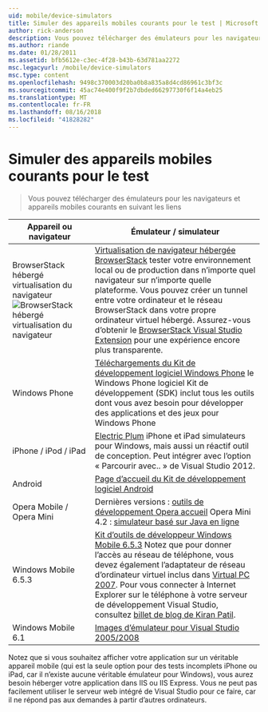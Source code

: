 ```yaml
---
uid: mobile/device-simulators
title: Simuler des appareils mobiles courants pour le test | Microsoft Docs
author: rick-anderson
description: Vous pouvez télécharger des émulateurs pour les navigateurs et appareils mobiles courants en suivant les liens
ms.author: riande
ms.date: 01/28/2011
ms.assetid: bfb5612e-c3ec-4f28-b43b-63d781aa2272
msc.legacyurl: /mobile/device-simulators
msc.type: content
ms.openlocfilehash: 9498c370003d20ba0b8a835a8d4cd86961c3bf3c
ms.sourcegitcommit: 45ac74e400f9f2b7dbded66297730f6f14a4eb25
ms.translationtype: MT
ms.contentlocale: fr-FR
ms.lasthandoff: 08/16/2018
ms.locfileid: "41828282"
---
```

<a name="simulate-popular-mobile-devices-for-testing"></a>Simuler des appareils mobiles courants pour le test
====================
> Vous pouvez télécharger des émulateurs pour les navigateurs et appareils mobiles courants en suivant les liens


| Appareil ou navigateur | Émulateur / simulateur |
| --- | --- |
| BrowserStack hébergé virtualisation du navigateur ![BrowserStack hébergé virtualisation du navigateur](device-simulators/_static/image1.png) | [Virtualisation de navigateur hébergée BrowserStack](http://browserstack.com) tester votre environnement local ou de production dans n’importe quel navigateur sur n’importe quelle plateforme. Vous pouvez créer un tunnel entre votre ordinateur et le réseau BrowserStack dans votre propre ordinateur virtuel hébergé. Assurez-vous d’obtenir le [BrowserStack Visual Studio Extension](https://visualstudiogallery.msdn.microsoft.com/2dfa32b1-3c47-439d-b1c5-9e28be18b81c) pour une expérience encore plus transparente. |
| Windows Phone | [Téléchargements du Kit de développement logiciel Windows Phone](https://dev.windowsphone.com/downloadsdk) le Windows Phone logiciel Kit de développement (SDK) inclut tous les outils dont vous avez besoin pour développer des applications et des jeux pour Windows Phone |
| iPhone / iPod / iPad | [Electric Plum](http://www.electricplum.com/studio.aspx) iPhone et iPad simulateurs pour Windows, mais aussi un réactif outil de conception. Peut intégrer avec l’option « Parcourir avec.. » de Visual Studio 2012. |
| Android | [Page d’accueil du Kit de développement logiciel Android](https://developer.android.com/sdk) |
| Opera Mobile / Opera Mini | Dernières versions : [outils de développement Opera accueil](http://www.opera.com/developer/tools/) Opera Mini 4.2 : [simulateur basé sur Java en ligne](http://www.opera.com/mobile/demo/?ver=4) |
| Windows Mobile 6.5.3 | [Kit d’outils de développeur Windows Mobile 6.5.3](https://www.microsoft.com/downloads/en/details.aspx?FamilyID=c0213f68-2e01-4e5c-a8b2-35e081dcf1ca&amp;displaylang=en) Notez que pour donner l’accès au réseau de téléphone, vous devez également l’adaptateur de réseau d’ordinateur virtuel inclus dans [Virtual PC 2007](https://www.microsoft.com/downloads/en/details.aspx?FamilyID=04d26402-3199-48a3-afa2-2dc0b40a73b6&amp;DisplayLang=en). Pour vous connecter à Internet Explorer sur le téléphone à votre serveur de développement Visual Studio, consultez [billet de blog de Kiran Patil](http://kiranpatils.wordpress.com/2009/11/19/access-internetlocal-website-from-your-windows-mobile-device-emulators/). |
| Windows Mobile 6.1 | [Images d’émulateur pour Visual Studio 2005/2008](https://www.microsoft.com/downloads/en/details.aspx?FamilyID=3d6f581e-c093-4b15-ab0c-a2ce5bffdb47) |

Notez que si vous souhaitez afficher votre application sur un véritable appareil mobile (qui est la seule option pour des tests incomplets iPhone ou iPad, car il n’existe aucune véritable émulateur pour Windows), vous aurez besoin héberger votre application dans IIS ou IIS Express. Vous ne peut pas facilement utiliser le serveur web intégré de Visual Studio pour ce faire, car il ne répond pas aux demandes à partir d’autres ordinateurs.
